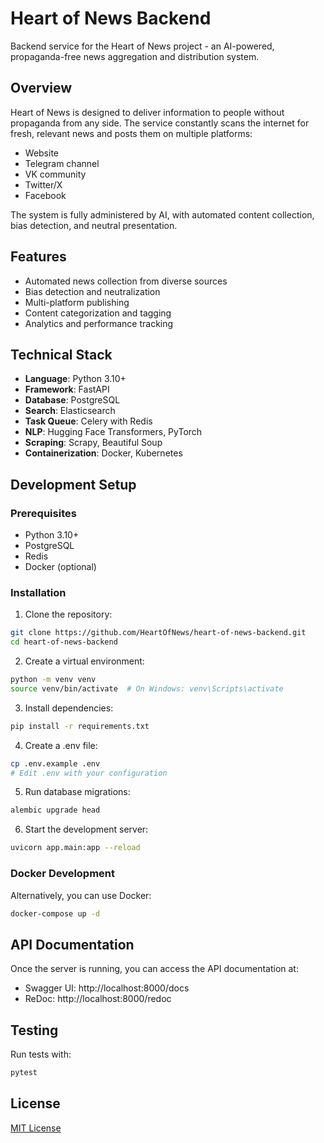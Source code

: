 # Heart of News Backend

Backend service for the Heart of News project - an AI-powered, propaganda-free news aggregation and distribution system.

## Overview

Heart of News is designed to deliver information to people without propaganda from any side. The service constantly scans the internet for fresh, relevant news and posts them on multiple platforms:

- Website
- Telegram channel
- VK community
- Twitter/X
- Facebook

The system is fully administered by AI, with automated content collection, bias detection, and neutral presentation.

## Features

- Automated news collection from diverse sources
- Bias detection and neutralization
- Multi-platform publishing
- Content categorization and tagging
- Analytics and performance tracking

## Technical Stack

- **Language**: Python 3.10+
- **Framework**: FastAPI
- **Database**: PostgreSQL
- **Search**: Elasticsearch
- **Task Queue**: Celery with Redis
- **NLP**: Hugging Face Transformers, PyTorch
- **Scraping**: Scrapy, Beautiful Soup
- **Containerization**: Docker, Kubernetes

## Development Setup

### Prerequisites

- Python 3.10+
- PostgreSQL
- Redis
- Docker (optional)

### Installation

1. Clone the repository:
```bash
git clone https://github.com/HeartOfNews/heart-of-news-backend.git
cd heart-of-news-backend
```

2. Create a virtual environment:
```bash
python -m venv venv
source venv/bin/activate  # On Windows: venv\Scripts\activate
```

3. Install dependencies:
```bash
pip install -r requirements.txt
```

4. Create a .env file:
```bash
cp .env.example .env
# Edit .env with your configuration
```

5. Run database migrations:
```bash
alembic upgrade head
```

6. Start the development server:
```bash
uvicorn app.main:app --reload
```

### Docker Development

Alternatively, you can use Docker:

```bash
docker-compose up -d
```

## API Documentation

Once the server is running, you can access the API documentation at:

- Swagger UI: http://localhost:8000/docs
- ReDoc: http://localhost:8000/redoc

## Testing

Run tests with:

```bash
pytest
```

## License

[MIT License](LICENSE)